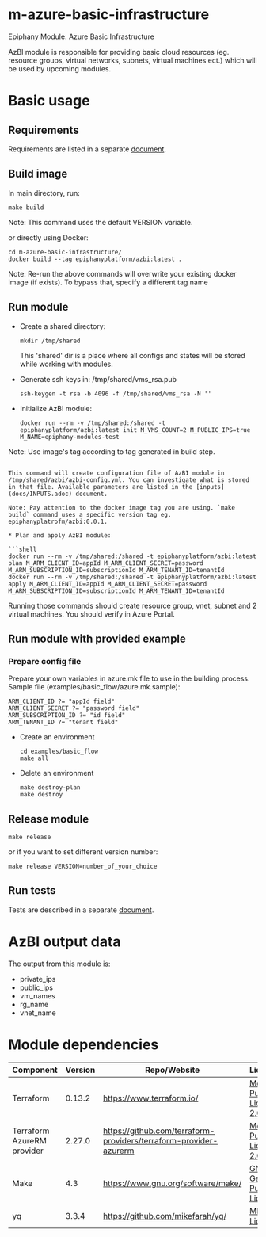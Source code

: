 # m-azure-basic-infrastructure

Epiphany Module: Azure Basic Infrastructure

AzBI module is responsible for providing basic cloud resources (eg. resource groups, virtual networks, subnets, virtual machines ect.) which will be used by upcoming modules.

# Basic usage

## Requirements

Requirements are listed in a separate [document](docs/REQUIREMENTS.md).

## Build image

In main directory, run:

  ```shell
  make build
  ```

  Note: This command uses the default VERSION variable.

or directly using Docker:

  ```shell
  cd m-azure-basic-infrastructure/
  docker build --tag epiphanyplatform/azbi:latest .
  ```

Note: Re-run the above commands will overwrite your existing docker image (if exists). To bypass that, specify a different tag name

## Run module

* Create a shared directory:

  ```shell
  mkdir /tmp/shared
  ```

  This 'shared' dir is a place where all configs and states will be stored while working with modules.

* Generate ssh keys in: /tmp/shared/vms_rsa.pub

  ```shell
  ssh-keygen -t rsa -b 4096 -f /tmp/shared/vms_rsa -N ''
  ```

* Initialize AzBI module:

  ```shell
  docker run --rm -v /tmp/shared:/shared -t epiphanyplatform/azbi:latest init M_VMS_COUNT=2 M_PUBLIC_IPS=true M_NAME=epiphany-modules-test
  
Note: Use image's tag according to tag generated in build step.
  ```

  This command will create configuration file of AzBI module in /tmp/shared/azbi/azbi-config.yml. You can investigate what is stored in that file. Available parameters are listed in the [inputs](docs/INPUTS.adoc) document.

  Note: Pay attention to the docker image tag you are using. `make build` command uses a specific version tag eg. epiphanyplatrofm/azbi:0.0.1.

* Plan and apply AzBI module:

  ```shell
  docker run --rm -v /tmp/shared:/shared -t epiphanyplatform/azbi:latest plan M_ARM_CLIENT_ID=appId M_ARM_CLIENT_SECRET=password M_ARM_SUBSCRIPTION_ID=subscriptionId M_ARM_TENANT_ID=tenantId
  docker run --rm -v /tmp/shared:/shared -t epiphanyplatform/azbi:latest apply M_ARM_CLIENT_ID=appId M_ARM_CLIENT_SECRET=password M_ARM_SUBSCRIPTION_ID=subscriptionId M_ARM_TENANT_ID=tenantId
  ```

  Running those commands should create resource group, vnet, subnet and 2 virtual machines. You should verify in Azure Portal.

## Run module with provided example

### Prepare config file

Prepare your own variables in azure.mk file to use in the building process.
Sample file (examples/basic_flow/azure.mk.sample):

  ```shell
  ARM_CLIENT_ID ?= "appId field"
  ARM_CLIENT_SECRET ?= "password field"
  ARM_SUBSCRIPTION_ID ?= "id field"
  ARM_TENANT_ID ?= "tenant field"
  ```

* Create an environment

  ```shell
  cd examples/basic_flow
  make all
  ```

* Delete an environment

  ```shell
  make destroy-plan
  make destroy
  ```

## Release module

  ```shell
  make release
  ```

or if you want to set different version number:

  ```shell
  make release VERSION=number_of_your_choice
  ```

## Run tests

Tests are described in a separate [document](docs/TESTS.md).

# AzBI output data

The output from this module is:

* private_ips
* public_ips
* vm_names
* rg_name
* vnet_name

# Module dependencies

| Component                 | Version | Repo/Website                                          | License                                                           |
| ------------------------- | ------- | ----------------------------------------------------- | ----------------------------------------------------------------- |
| Terraform                 | 0.13.2  | https://www.terraform.io/                             | [Mozilla Public License 2.0](https://github.com/hashicorp/terraform/blob/master/LICENSE) |
| Terraform AzureRM provider | 2.27.0 | https://github.com/terraform-providers/terraform-provider-azurerm | [Mozilla Public License 2.0](https://github.com/terraform-providers/terraform-provider-azurerm/blob/master/LICENSE) |
| Make                      | 4.3     | https://www.gnu.org/software/make/                    | [GNU General Public License](https://www.gnu.org/licenses/gpl-3.0.html) |
| yq                        | 3.3.4   | https://github.com/mikefarah/yq/                      | [MIT License](https://github.com/mikefarah/yq/blob/master/LICENSE) |

